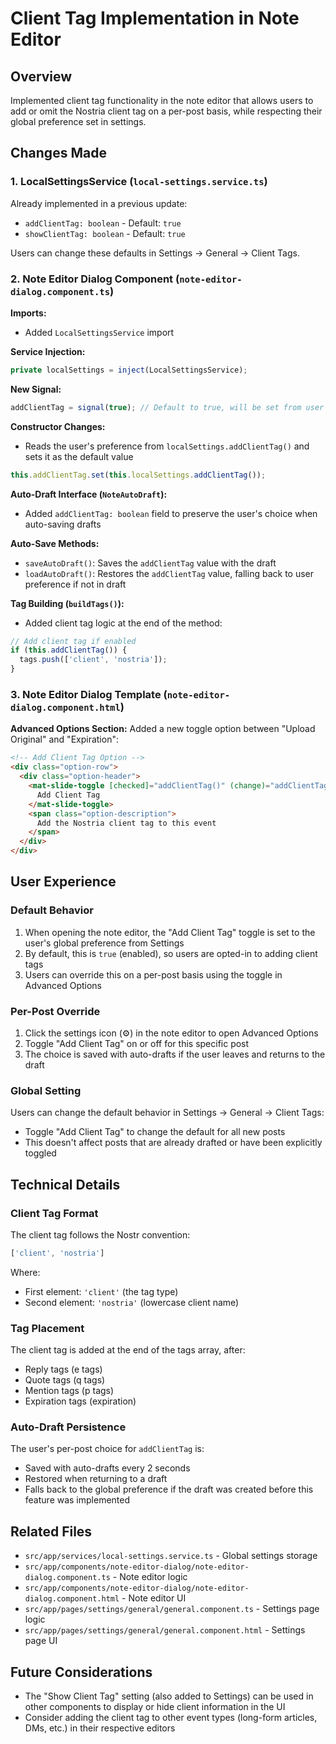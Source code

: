 # Client Tag Implementation in Note Editor

## Overview
Implemented client tag functionality in the note editor that allows users to add or omit the Nostria client tag on a per-post basis, while respecting their global preference set in settings.

## Changes Made

### 1. LocalSettingsService (`local-settings.service.ts`)

Already implemented in a previous update:
- `addClientTag: boolean` - Default: `true`
- `showClientTag: boolean` - Default: `true`

Users can change these defaults in Settings → General → Client Tags.

### 2. Note Editor Dialog Component (`note-editor-dialog.component.ts`)

**Imports:**
- Added `LocalSettingsService` import

**Service Injection:**
```typescript
private localSettings = inject(LocalSettingsService);
```

**New Signal:**
```typescript
addClientTag = signal(true); // Default to true, will be set from user preference in constructor
```

**Constructor Changes:**
- Reads the user's preference from `localSettings.addClientTag()` and sets it as the default value
```typescript
this.addClientTag.set(this.localSettings.addClientTag());
```

**Auto-Draft Interface (`NoteAutoDraft`):**
- Added `addClientTag: boolean` field to preserve the user's choice when auto-saving drafts

**Auto-Save Methods:**
- `saveAutoDraft()`: Saves the `addClientTag` value with the draft
- `loadAutoDraft()`: Restores the `addClientTag` value, falling back to user preference if not in draft

**Tag Building (`buildTags()`):**
- Added client tag logic at the end of the method:
```typescript
// Add client tag if enabled
if (this.addClientTag()) {
  tags.push(['client', 'nostria']);
}
```

### 3. Note Editor Dialog Template (`note-editor-dialog.component.html`)

**Advanced Options Section:**
Added a new toggle option between "Upload Original" and "Expiration":

```html
<!-- Add Client Tag Option -->
<div class="option-row">
  <div class="option-header">
    <mat-slide-toggle [checked]="addClientTag()" (change)="addClientTag.set($event.checked)" color="primary">
      Add Client Tag
    </mat-slide-toggle>
    <span class="option-description">
      Add the Nostria client tag to this event
    </span>
  </div>
</div>
```

## User Experience

### Default Behavior
1. When opening the note editor, the "Add Client Tag" toggle is set to the user's global preference from Settings
2. By default, this is `true` (enabled), so users are opted-in to adding client tags
3. Users can override this on a per-post basis using the toggle in Advanced Options

### Per-Post Override
1. Click the settings icon (⚙️) in the note editor to open Advanced Options
2. Toggle "Add Client Tag" on or off for this specific post
3. The choice is saved with auto-drafts if the user leaves and returns to the draft

### Global Setting
Users can change the default behavior in Settings → General → Client Tags:
- Toggle "Add Client Tag" to change the default for all new posts
- This doesn't affect posts that are already drafted or have been explicitly toggled

## Technical Details

### Client Tag Format
The client tag follows the Nostr convention:
```typescript
['client', 'nostria']
```

Where:
- First element: `'client'` (the tag type)
- Second element: `'nostria'` (lowercase client name)

### Tag Placement
The client tag is added at the end of the tags array, after:
- Reply tags (e tags)
- Quote tags (q tags)
- Mention tags (p tags)
- Expiration tags (expiration)

### Auto-Draft Persistence
The user's per-post choice for `addClientTag` is:
- Saved with auto-drafts every 2 seconds
- Restored when returning to a draft
- Falls back to the global preference if the draft was created before this feature was implemented

## Related Files
- `src/app/services/local-settings.service.ts` - Global settings storage
- `src/app/components/note-editor-dialog/note-editor-dialog.component.ts` - Note editor logic
- `src/app/components/note-editor-dialog/note-editor-dialog.component.html` - Note editor UI
- `src/app/pages/settings/general/general.component.ts` - Settings page logic
- `src/app/pages/settings/general/general.component.html` - Settings page UI

## Future Considerations
- The "Show Client Tag" setting (also added to Settings) can be used in other components to display or hide client information in the UI
- Consider adding the client tag to other event types (long-form articles, DMs, etc.) in their respective editors
